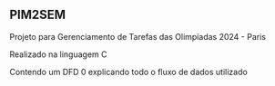 ## PIM2SEM

Projeto para Gerenciamento de Tarefas das Olimpíadas 2024 - Paris

Realizado na linguagem C

Contendo um DFD 0 explicando todo o fluxo de dados utilizado